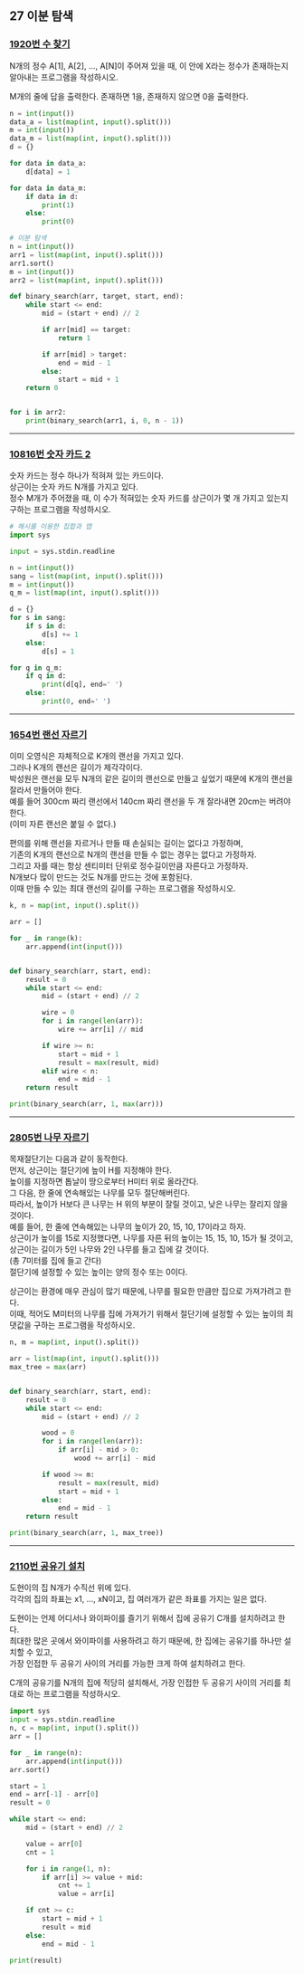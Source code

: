 ## 27 이분 탐색

### [1920번 수 찾기](https://boj.kr/1920)

N개의 정수 A\[1\], A\[2\], …, A\[N\]이 주어져 있을 때, 이 안에 X라는 정수가 존재하는지 알아내는 프로그램을 작성하시오.

M개의 줄에 답을 출력한다. 존재하면 1을, 존재하지 않으면 0을 출력한다.

```python
n = int(input())
data_a = list(map(int, input().split()))
m = int(input())
data_m = list(map(int, input().split()))
d = {}

for data in data_a:
    d[data] = 1

for data in data_m:
    if data in d:
        print(1)
    else:
        print(0)
```

```python
# 이분 탐색
n = int(input())
arr1 = list(map(int, input().split()))
arr1.sort()
m = int(input())
arr2 = list(map(int, input().split()))

def binary_search(arr, target, start, end):
    while start <= end:
        mid = (start + end) // 2

        if arr[mid] == target:
            return 1

        if arr[mid] > target:
            end = mid - 1
        else:
            start = mid + 1
    return 0


for i in arr2:
    print(binary_search(arr1, i, 0, n - 1))
```

---

### [10816번 숫자 카드 2](https://boj.kr/10816)

숫자 카드는 정수 하나가 적혀져 있는 카드이다.  
상근이는 숫자 카드 N개를 가지고 있다.  
정수 M개가 주어졌을 때, 이 수가 적혀있는 숫자 카드를 상근이가 몇 개 가지고 있는지 구하는 프로그램을 작성하시오.

```python
# 해시를 이용한 집합과 맵
import sys

input = sys.stdin.readline

n = int(input())
sang = list(map(int, input().split()))
m = int(input())
q_m = list(map(int, input().split()))

d = {}
for s in sang:
    if s in d:
        d[s] += 1
    else:
        d[s] = 1

for q in q_m:
    if q in d:
        print(d[q], end=' ')
    else:
        print(0, end=' ')
```

---

### [1654번 랜선 자르기](https://boj.kr/1654)

이미 오영식은 자체적으로 K개의 랜선을 가지고 있다.  
그러나 K개의 랜선은 길이가 제각각이다.  
박성원은 랜선을 모두 N개의 같은 길이의 랜선으로 만들고 싶었기 때문에 K개의 랜선을 잘라서 만들어야 한다.  
예를 들어 300cm 짜리 랜선에서 140cm 짜리 랜선을 두 개 잘라내면 20cm는 버려야 한다.  
(이미 자른 랜선은 붙일 수 없다.)

편의를 위해 랜선을 자르거나 만들 때 손실되는 길이는 없다고 가정하며,  
기존의 K개의 랜선으로 N개의 랜선을 만들 수 없는 경우는 없다고 가정하자.  
그리고 자를 때는 항상 센티미터 단위로 정수길이만큼 자른다고 가정하자.  
N개보다 많이 만드는 것도 N개를 만드는 것에 포함된다.  
이때 만들 수 있는 최대 랜선의 길이를 구하는 프로그램을 작성하시오.

```python
k, n = map(int, input().split())

arr = []

for _ in range(k):
    arr.append(int(input()))


def binary_search(arr, start, end):
    result = 0
    while start <= end:
        mid = (start + end) // 2

        wire = 0
        for i in range(len(arr)):
            wire += arr[i] // mid

        if wire >= n:
            start = mid + 1
            result = max(result, mid)
        elif wire < n:
            end = mid - 1
    return result

print(binary_search(arr, 1, max(arr)))
```

---

### [2805번 나무 자르기](https://boj.kr/2805)

목재절단기는 다음과 같이 동작한다.  
먼저, 상근이는 절단기에 높이 H를 지정해야 한다.  
높이를 지정하면 톱날이 땅으로부터 H미터 위로 올라간다.  
그 다음, 한 줄에 연속해있는 나무를 모두 절단해버린다.  
따라서, 높이가 H보다 큰 나무는 H 위의 부분이 잘릴 것이고, 낮은 나무는 잘리지 않을 것이다.  
예를 들어, 한 줄에 연속해있는 나무의 높이가 20, 15, 10, 17이라고 하자.  
상근이가 높이를 15로 지정했다면, 나무를 자른 뒤의 높이는 15, 15, 10, 15가 될 것이고,  
상근이는 길이가 5인 나무와 2인 나무를 들고 집에 갈 것이다.  
(총 7미터를 집에 들고 간다)  
절단기에 설정할 수 있는 높이는 양의 정수 또는 0이다.

상근이는 환경에 매우 관심이 많기 때문에, 나무를 필요한 만큼만 집으로 가져가려고 한다.  
이때, 적어도 M미터의 나무를 집에 가져가기 위해서 절단기에 설정할 수 있는 높이의 최댓값을 구하는 프로그램을 작성하시오.

```python
n, m = map(int, input().split())

arr = list(map(int, input().split()))
max_tree = max(arr)


def binary_search(arr, start, end):
    result = 0
    while start <= end:
        mid = (start + end) // 2

        wood = 0
        for i in range(len(arr)):
            if arr[i] - mid > 0:
                wood += arr[i] - mid

        if wood >= m:
            result = max(result, mid)
            start = mid + 1
        else:
            end = mid - 1
    return result

print(binary_search(arr, 1, max_tree))
```

---

### [2110번 공유기 설치](https://boj.kr/2110)

도현이의 집 N개가 수직선 위에 있다.  
각각의 집의 좌표는 x1, ..., xN이고, 집 여러개가 같은 좌표를 가지는 일은 없다.

도현이는 언제 어디서나 와이파이를 즐기기 위해서 집에 공유기 C개를 설치하려고 한다.  
최대한 많은 곳에서 와이파이를 사용하려고 하기 때문에, 한 집에는 공유기를 하나만 설치할 수 있고,  
가장 인접한 두 공유기 사이의 거리를 가능한 크게 하여 설치하려고 한다.

C개의 공유기를 N개의 집에 적당히 설치해서, 가장 인접한 두 공유기 사이의 거리를 최대로 하는 프로그램을 작성하시오.

```python
import sys
input = sys.stdin.readline
n, c = map(int, input().split())
arr = []

for _ in range(n):
    arr.append(int(input()))
arr.sort()

start = 1
end = arr[-1] - arr[0]
result = 0

while start <= end:
    mid = (start + end) // 2

    value = arr[0]
    cnt = 1

    for i in range(1, n):
        if arr[i] >= value + mid:
            cnt += 1
            value = arr[i]

    if cnt >= c:
        start = mid + 1
        result = mid
    else:
        end = mid - 1

print(result)
```
